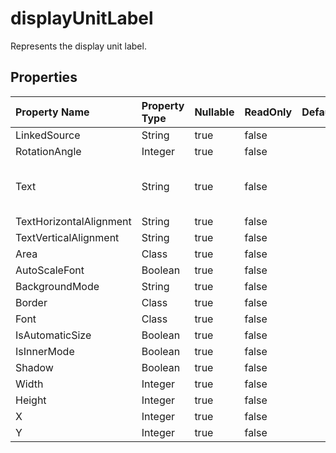 # **displayUnitLabel**

Represents the display unit label. 

## **Properties**

| Property Name | Property Type | Nullable |  ReadOnly | DefaultValue | Description | 
| :- | :- | :- |:- |  :- | :- |
|LinkedSource|String|true|false |  ||
|RotationAngle|Integer|true|false |  ||
|Text|String|true|false |  |Gets or sets the text of display unit label.|
|TextHorizontalAlignment|String|true|false |  ||
|TextVerticalAlignment|String|true|false |  ||
|Area|Class|true|false |  ||
|AutoScaleFont|Boolean|true|false |  ||
|BackgroundMode|String|true|false |  ||
|Border|Class|true|false |  ||
|Font|Class|true|false |  ||
|IsAutomaticSize|Boolean|true|false |  ||
|IsInnerMode|Boolean|true|false |  ||
|Shadow|Boolean|true|false |  ||
|Width|Integer|true|false |  ||
|Height|Integer|true|false |  ||
|X|Integer|true|false |  ||
|Y|Integer|true|false |  ||

